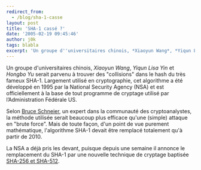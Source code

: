 ```yaml
---
redirect_from:
  - /blog/sha-1-casse
layout: post
title: 'SHA-1 cassé ?'
date: '2005-02-19 09:45:46'
author: j0k
tags: blabla
excerpt: 'Un groupe d''universitaires chinois, *Xiaoyun Wang*, *Yiqun Lisa Yin* et *Hongbo Yu* serait parvenu à trouver des "collisions" dans le hash du très fameux SHA-1.    Largement utilisé en cryptographie, cet algorithme a été développé en 1995 par la National Security Agency (NSA) et est officiellement à la base de tout programme de cryptage utilisé par l’Administration      ...'
---
```


Un groupe d'universitaires chinois, *Xiaoyun Wang*, *Yiqun Lisa Yin* et *Hongbo Yu* serait parvenu à trouver des "collisions" dans le hash du très fameux SHA-1.    Largement utilisé en cryptographie, cet algorithme a été développé en 1995 par la National Security Agency (NSA) et est officiellement à la base de tout programme de cryptage utilisé par l’Administration Fédérale US.

Selon [Bruce Schneier](http://www.schneier.com/blog/archives/2005/02/sha1_broken.html), un expert dans la communauté des cryptoanalystes, la méthode utilisée serait beaucoup plus efficace qu'une (simple) attaque en "brute force".   Mais de toute façon, d'un point de vue purement mathématique, l'algorithme SHA-1 devait être remplacé totalement qu'à partir de 2010.

La NSA a déjà pris les devant, puisque depuis une semaine il annonce le remplacement du SHA-1 par une nouvelle technique de cryptage baptisée [SHA-256 et SHA-512](http://www.fcw.com/fcw/articles/2005/0207/web-hash-02-07-05.asp).
